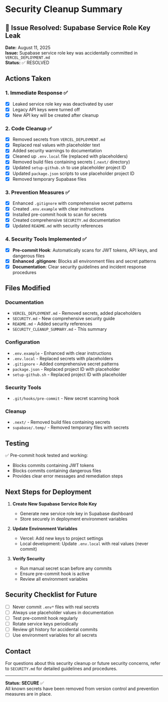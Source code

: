 # Security Cleanup Summary

## 🚨 Issue Resolved: Supabase Service Role Key Leak

**Date:** August 11, 2025  
**Issue:** Supabase service role key was accidentally committed in `VERCEL_DEPLOYMENT.md`  
**Status:** ✅ RESOLVED

## Actions Taken

### 1. Immediate Response ✅
- [x] Leaked service role key was deactivated by user
- [x] Legacy API keys were turned off
- [x] New API key will be created after cleanup

### 2. Code Cleanup ✅
- [x] Removed secrets from `VERCEL_DEPLOYMENT.md`
- [x] Replaced real values with placeholder text
- [x] Added security warnings to documentation
- [x] Cleaned up `.env.local` file (replaced with placeholders)
- [x] Removed build files containing secrets (`.next/` directory)
- [x] Updated `setup-github.sh` to use placeholder project ID
- [x] Updated `package.json` scripts to use placeholder project ID
- [x] Removed temporary Supabase files

### 3. Prevention Measures ✅
- [x] Enhanced `.gitignore` with comprehensive secret patterns
- [x] Created `.env.example` with clear instructions
- [x] Installed pre-commit hook to scan for secrets
- [x] Created comprehensive `SECURITY.md` documentation
- [x] Updated `README.md` with security references

### 4. Security Tools Implemented ✅
- [x] **Pre-commit Hook**: Automatically scans for JWT tokens, API keys, and dangerous files
- [x] **Enhanced .gitignore**: Blocks all environment files and secret patterns
- [x] **Documentation**: Clear security guidelines and incident response procedures

## Files Modified

### Documentation
- `VERCEL_DEPLOYMENT.md` - Removed secrets, added placeholders
- `SECURITY.md` - New comprehensive security guide
- `README.md` - Added security references
- `SECURITY_CLEANUP_SUMMARY.md` - This summary

### Configuration
- `.env.example` - Enhanced with clear instructions
- `.env.local` - Replaced secrets with placeholders
- `.gitignore` - Added comprehensive secret patterns
- `package.json` - Replaced project ID with placeholder
- `setup-github.sh` - Replaced project ID with placeholder

### Security Tools
- `.git/hooks/pre-commit` - New secret scanning hook

### Cleanup
- `.next/` - Removed build files containing secrets
- `supabase/.temp/` - Removed temporary files with secrets

## Testing

✅ Pre-commit hook tested and working:
- Blocks commits containing JWT tokens
- Blocks commits containing dangerous files
- Provides clear error messages and remediation steps

## Next Steps for Deployment

1. **Create New Supabase Service Role Key**
   - Generate new service role key in Supabase dashboard
   - Store securely in deployment environment variables

2. **Update Environment Variables**
   - Vercel: Add new keys to project settings
   - Local development: Update `.env.local` with real values (never commit)

3. **Verify Security**
   - Run manual secret scan before any commits
   - Ensure pre-commit hook is active
   - Review all environment variables

## Security Checklist for Future

- [ ] Never commit `.env*` files with real secrets
- [ ] Always use placeholder values in documentation
- [ ] Test pre-commit hook regularly
- [ ] Rotate service keys periodically
- [ ] Review git history for accidental commits
- [ ] Use environment variables for all secrets

## Contact

For questions about this security cleanup or future security concerns, refer to `SECURITY.md` for detailed guidelines and procedures.

---

**Status: SECURE** ✅  
All known secrets have been removed from version control and prevention measures are in place.